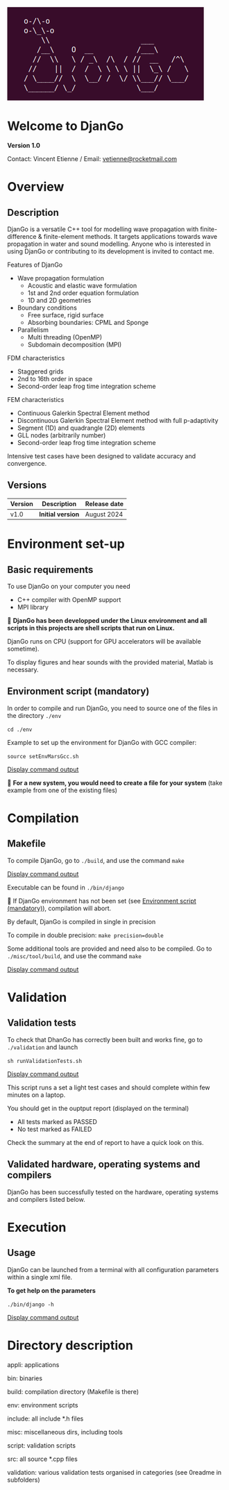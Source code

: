 
<img src=".//misc/fileForReadme/DjanGoLogo.png"  alt="./misc/fileForReadme/DjanGoLogo.png">

# Welcome to DjanGo

**Version 1.0**

Contact: Vincent Etienne / Email: vetienne@rocketmail.com

# Overview

## Description

DjanGo is a versatile C++ tool for modelling wave propagation
with finite-difference & finite-element methods. It targets applications towards wave propagation in water and sound modelling. Anyone who is interested in using DjanGo or contributing to its development is invited to contact me.  

Features of DjanGo
- Wave propagation formulation
  - Acoustic and elastic wave formulation
  - 1st and 2nd order equation formulation
  - 1D and 2D geometries
- Boundary conditions
  - Free surface, rigid surface
  - Absorbing boundaries: CPML and Sponge
- Parallelism
  - Multi threading (OpenMP)
  - Subdomain decomposition (MPI)

FDM characteristics
- Staggered grids
- 2nd to 16th order in space
- Second-order leap frog time integration scheme

FEM characteristics
- Continuous Galerkin Spectral Element method
- Discontinuous Galerkin Spectral Element method with full p-adaptivity
- Segment (1D) and quadrangle (2D) elements
- GLL nodes (arbitrarily number)
- Second-order leap frog time integration scheme

Intensive test cases have been designed to validate accuracy and convergence.

## Versions

Version      | Description | Release date
------------ | ----------- | ------------
v1.0         |  **Initial version** | August 2024


# Environment set-up

## Basic requirements

To use DjanGo on your computer you need
* C++ compiler with OpenMP support
* MPI library

:bell: **DjanGo has been developped under the Linux environment and all scripts in this projects are shell scripts that run on Linux.**

DjanGo runs on CPU (support for GPU accelerators will be available sometime).

To display figures and hear sounds with the provided material, Matlab is necessary.

## Environment script (mandatory)

In order to compile and run DjanGo, you need to source one of the files in the directory `./env`

`cd ./env`

Example to set up the environment for DjanGo with GCC compiler:

`source setEnvMarsGcc.sh`

[Display command output](misc/fileForReadme/setEnvDjanGo.txt)

:bell: **For a new system, you would need to create a file for your system** (take example from one of the existing files)

# Compilation

## Makefile

To compile DjanGo, go to `./build`, and use the command `make`

[Display command output](misc/fileForReadme/make.txt)

Executable can be found in `./bin/django`

:bell: If DjanGo environment has not been set (see [Environment script (mandatory)](#environment-script-mandatory)), compilation will abort.

By default, DjanGo is compiled in single in precision

To compile in double precision: `make precision=double`

Some additional tools are provided and need also to be compiled. Go to `./misc/tool/build`, and use the command `make`

[Display command output](misc/fileForReadme/makeTools.txt)

# Validation

## Validation tests

To check that DhanGo has correctly been built and works fine, go to `./validation` and launch

`sh runValidationTests.sh`

[Display command output](misc/fileForReadme/runValidationTests.txt)

This script runs a set a light test cases and should complete within few minutes on a laptop.

You should get in the ouptput report (displayed on the terminal)

* All tests marked as PASSED
* No test marked as FAILED

Check the summary at the end of report to have a quick look on this.

## Validated hardware, operating systems and compilers

DjanGo has been successfully tested on the hardware, operating systems and compilers listed below.

# Execution

## Usage

DjanGo can be launched from a terminal with all configuration parameters within a single xml file.

**To get help on the parameters**

`./bin/django -h`

[Display command output](misc/fileForReadme/commandLineParam.txt)


# Directory description

appli: applications

bin: binaries

build: compilation directory (Makefile is there)

env: environment scripts

include: all include *.h files

misc: miscellaneous dirs, including tools

script: validation scripts

src: all source *.cpp files

validation: various validation tests organised in categories (see 0readme in subfolders)
